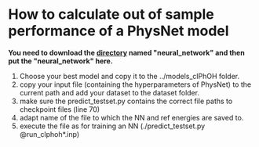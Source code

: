 # How to calculate out of sample performance of a PhysNet model

**You need to download the [directory](https://github.com/MMunibas/PhysNet/tree/master) named "neural_network" and then put the "neural_network" here.**

1) Choose your best model and copy it to the ../models_clPhOH folder.
2) copy your input file (containing the hyperparameters of PhysNet) to the current path and add your dataset to the dataset folder.
3) make sure the predict_testset.py contains the correct file paths to checkpoint files (line 70)
4) adapt name of the file to which the NN and ref energies are saved to.
5) execute the file as for training an NN (./predict_testset.py @run_clphoh*.inp)
